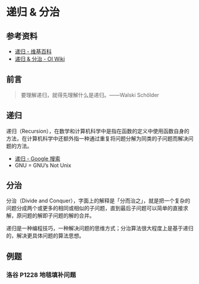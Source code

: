 # 递归 & 分治

## 参考资料

- [递归 - 维基百科](https://zh.wikipedia.org/zh-hans/递归)
- [递归 & 分治 - OI Wiki](https://oi-wiki.org/basic/divide-and-conquer/)

## 前言

> 要理解递归，就得先理解什么是递归。——Walski Schölder

## 递归

递归（Recursion），在数学和计算机科学中是指在函数的定义中使用函数自身的方法，在计算机科学中还额外指一种通过重复将问题分解为同类的子问题而解决问题的方法。

- [递归 - Google 搜索](https://www.google.com/search?q=%E9%80%92%E5%BD%92)
- GNU = GNU’s Not Unix

## 分治

分治（Divide and Conquer），字面上的解释是「分而治之」，就是把一个复杂的问题分成两个或更多的相同或相似的子问题，直到最后子问题可以简单的直接求解，原问题的解即子问题的解的合并。

递归是一种编程技巧，一种解决问题的思维方式；分治算法很大程度上是基于递归的，解决更具体问题的算法思想。

## 例题

### 洛谷 P1228 地毯填补问题

<Problem id="P1228" />
